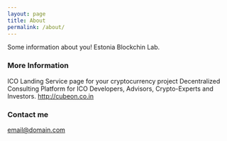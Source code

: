 ```yaml
---
layout: page
title: About
permalink: /about/
---
```


Some information about you!
Estonia Blockchin Lab.

### More Information
ICO Landing Service page for your cryptocurrency project
Decentralized Consulting Platform for ICO Developers, Advisors, Crypto-Experts and Investors.
http://cubeon.co.in
### Contact me

[email@domain.com](mailto:wooriapt79@gmail.com)
